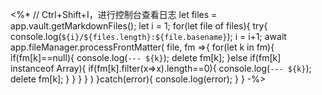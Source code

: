 <%*
// Ctrl+Shift+I，进行控制台查看日志
let files = app.vault.getMarkdownFiles();
let i = 1;
for(let file of files){
	try{
		console.log(`${i}/${files.length}:${file.basename}`);
		i = i+1;
		await app.fileManager.processFrontMatter(
			file,
			fm =>{
				for(let k in fm){
					if(fm[k]==null){
						console.log(`--- ${k}`);
						delete fm[k];
					}else if(fm[k] instanceof Array){
						if(fm[k].filter(x=>x).length==0){
							console.log(`--- ${k}`);
							delete fm[k];
						}
					}
				}
			}
		)
	}catch(error){
		console.log(error);
	}
}
-%>